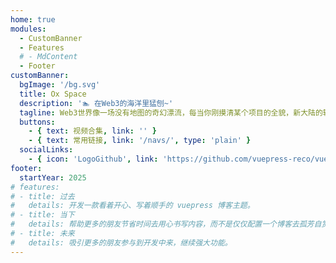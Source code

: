 ```yaml
---
home: true
modules:
  - CustomBanner
  - Features
  # - MdContent
  - Footer
customBanner:
  bgImage: '/bg.svg'
  title: Ox Space
  description: '🏊 在Web3的海洋里猛刨~'
  tagline: Web3世界像一场没有地图的奇幻漂流，每当你刚摸清某个项目的全貌，新大陆的轮廓又在地平线上若隐若现。这并不是技术密码太难破译，而是整个生态正在用光速编织着错综复杂的故事线。从第一个披萨饼的售出到NFT头像的文艺复兴，再到Defi&DAO组织的热血革命，每个加密传说都藏着值得深挖的前传与番外。
  buttons:
    - { text: 视频合集, link: '' }
    - { text: 常用链接, link: '/navs/', type: 'plain' }
  socialLinks:
    - { icon: 'LogoGithub', link: 'https://github.com/vuepress-reco/vuepress-theme-reco' }
footer:
  startYear: 2025
# features:
# - title: 过去
#   details: 开发一款看着开心、写着顺手的 vuepress 博客主题。
# - title: 当下
#   details: 帮助更多的朋友节省时间去用心书写内容，而不是仅仅配置一个博客去孤芳自赏。
# - title: 未来
#   details: 吸引更多的朋友参与到开发中来，继续强大功能。
---
```


<!-- 
## 快速开始

::: tip
前往 [这里](/docs/guide/gui-builder.html) 体验全新可视化搭建脚手架。
:::

**npx**

```bash
# 初始化，并选择 2.x
npx @vuepress-reco/theme-cli init
```

**npm**

```bash
# 初始化，并选择 2.x
npm install @vuepress-reco/theme-cli@1.0.7 -g
theme-cli init
```

**yarn**

```bash
# 初始化，并选择 2.x
yarn global add @vuepress-reco/theme-cli@1.0.7
theme-cli init
``` -->
